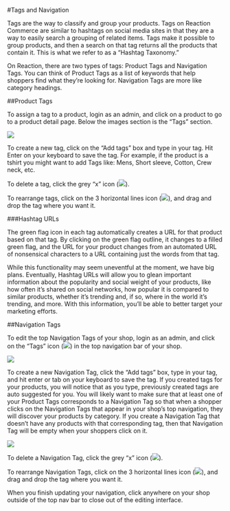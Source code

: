 #Tags and Navigation

Tags are the way to classify and group your products. Tags on Reaction Commerce are similar to hashtags on social media sites in that they are a way to easily search a grouping of related items. Tags make it possible to group products, and then a search on that tag returns all the products that contain it. This is what we refer to as a “Hashtag Taxonomy.” 

On Reaction, there are two types of tags: Product Tags and Navigation Tags. You can think of Product Tags as a list of keywords that help shoppers find what they’re looking for. Navigation Tags are more like category headings.

##Product Tags

To assign a tag to a product, login as an admin, and click on a product to go to a product detail page. Below the images section is the “Tags” section.

![](http://raw.github.com/ongoworks/reaction/master/docs/assets/guide-tags-editproduct.png)

To create a new tag, click on the “Add tags” box and type in your tag. Hit Enter on your keyboard to save the tag. For example, if the product is a tshirt you might want to add Tags like: Mens, Short sleeve, Cotton, Crew neck, etc. 

To delete a tag, click the grey “x” icon (![](http://raw.github.com/ongoworks/reaction/master/docs/assets/guide-icon-deletetag.png)).

To rearrange tags, click on the 3 horizontal lines icon (![](http://raw.github.com/ongoworks/reaction/master/docs/assets/guide-icon-movetag.png)), and drag and drop the tag where you want it.

###Hashtag URLs

The green flag icon in each tag automatically creates a URL for that product based on that tag. By clicking on the green flag outline, it changes to a filled green flag, and the URL for your product changes from an automated URL of nonsensical characters to a URL containing just the words from that tag.

While this functionality may seem uneventful at the moment, we have big plans. Eventually, Hashtag URLs will allow you to glean important information about the popularity and social weight of your products, like how often it’s shared on social networks, how popular it is compared to similar products, whether it’s trending and, if so, where in the world it’s trending, and more. With this information, you’ll be able to better target your marketing efforts. 

##Navigation Tags

To edit the top Navigation Tags of your shop, login as an admin, and click on the “Tags” icon (![](http://raw.github.com/ongoworks/reaction/master/docs/assets/guide-icon-tag.png)) in the top navigation bar of your shop.

![](http://raw.github.com/ongoworks/reaction/master/docs/assets/guide-tags-nav.png)

To create a new Navigation Tag, click the “Add tags” box, type in your tag, and hit enter or tab on your keyboard to save the tag. If you created tags for your products, you will notice that as you type, previously created tags are auto suggested for you. You will likely want to make sure that at least one of your Product Tags corresponds to a Navigation Tag so that when a shopper clicks on the Navigation Tags that appear in your shop’s top navigation, they will discover your products by category. If you create a Navigation Tag that doesn’t have any products with that corresponding tag, then that Navigation Tag will be empty when your shoppers click on it.

![](http://raw.github.com/ongoworks/reaction/master/docs/assets/guide-tags-editnav.png)

To delete a Navigation Tag, click the grey “x” icon (![](http://raw.github.com/ongoworks/reaction/master/docs/assets/guide-icon-deletetag.png)).

To rearrange Navigation Tags, click on the 3 horizontal lines icon (![](http://raw.github.com/ongoworks/reaction/master/docs/assets/guide-icon-movetag.png)), and drag and drop the tag where you want it. 

When you finish updating your navigation, click anywhere on your shop outside of the top nav bar to close out of the editing interface.
